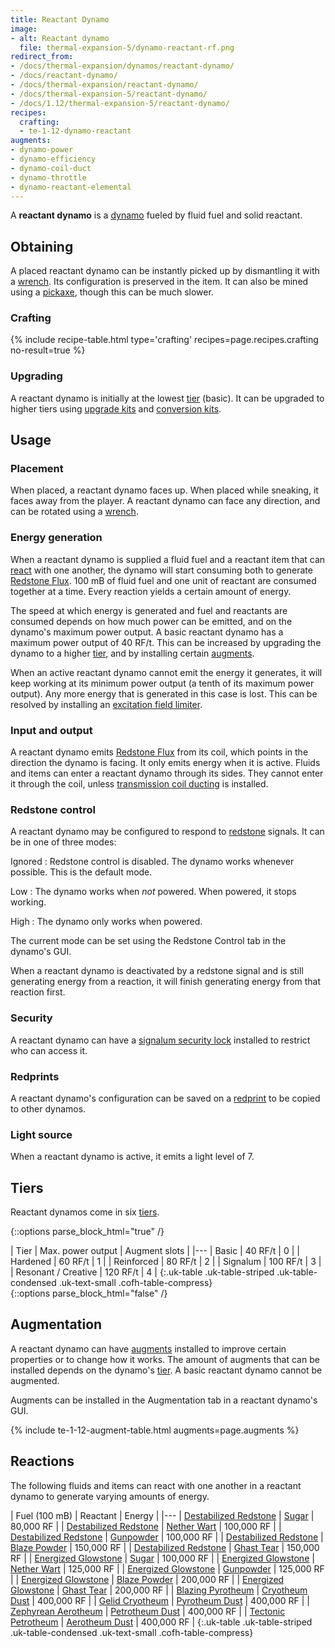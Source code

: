 ```yaml
---
title: Reactant Dynamo
image:
- alt: Reactant dynamo
  file: thermal-expansion-5/dynamo-reactant-rf.png
redirect_from:
- /docs/thermal-expansion/dynamos/reactant-dynamo/
- /docs/reactant-dynamo/
- /docs/thermal-expansion/reactant-dynamo/
- /docs/thermal-expansion-5/reactant-dynamo/
- /docs/1.12/thermal-expansion-5/reactant-dynamo/
recipes:
  crafting:
  - te-1-12-dynamo-reactant
augments:
- dynamo-power
- dynamo-efficiency
- dynamo-coil-duct
- dynamo-throttle
- dynamo-reactant-elemental
---
```


A **reactant dynamo** is a [dynamo](../dynamos/) fueled by fluid fuel and
solid reactant.


Obtaining
---------

A placed reactant dynamo can be instantly picked up by dismantling it with a
[wrench](../../wrenches/). Its configuration is preserved in the item. It can
also be mined using a [pickaxe](https://minecraft.gamepedia.com/Pickaxe), though
this can be much slower.

### Crafting
{% include recipe-table.html type='crafting' recipes=page.recipes.crafting no-result=true %}

### Upgrading
A reactant dynamo is initially at the lowest [tier](#tiers) (basic). It can be
upgraded to higher tiers using [upgrade kits](../../thermal-foundation/upgrade-kits/) and
[conversion kits](../../thermal-foundation/conversion-kits/).


Usage
-----

### Placement
When placed, a reactant dynamo faces up. When placed while sneaking, it faces
away from the player. A reactant dynamo can face any direction, and can be
rotated using a [wrench](../../wrenches/).

### Energy generation
When a reactant dynamo is supplied a fluid fuel and a reactant item that can
[react](#reactions) with one another, the dynamo will start consuming both to
generate [Redstone Flux](/docs/redstone-flux/). 100 mB of fluid fuel and one
unit of reactant are consumed together at a time. Every reaction yields a
certain amount of energy.

The speed at which energy is generated and fuel and reactants are consumed
depends on how much power can be emitted, and on the dynamo's maximum power
output. A basic reactant dynamo has a maximum power output of 40 RF/t. This can
be increased by upgrading the dynamo to a higher [tier](#tiers), and by
installing certain [augments](#augmentation).

When an active reactant dynamo cannot emit the energy it generates, it will keep
working at its minimum power output (a tenth of its maximum power output). Any
more energy that is generated in this case is lost. This can be resolved by
installing an [excitation field
limiter](../augment-excitation-field-limiter/).

### Input and output
A reactant dynamo emits [Redstone Flux](/docs/redstone-flux/) from its coil,
which points in the direction the dynamo is facing. It only emits energy when it
is active. Fluids and items can enter a reactant dynamo through its sides. They
cannot enter it through the coil, unless [transmission coil
ducting](../augment-transmission-coil-ducting/) is installed.

### Redstone control
A reactant dynamo may be configured to respond to
[redstone](https://minecraft.gamepedia.com/Redstone) signals. It can be in one
of three modes:

Ignored
: Redstone control is disabled. The dynamo works whenever possible. This is the
default mode.

Low
: The dynamo works when *not* powered. When powered, it stops working.

High
: The dynamo only works when powered.

The current mode can be set using the Redstone Control tab in the dynamo's GUI.

When a reactant dynamo is deactivated by a redstone signal and is still
generating energy from a reaction, it will finish generating energy from that
reaction first.

### Security
A reactant dynamo can have a [signalum security
lock](../../thermal-foundation/signalum-security-lock/) installed to restrict who can access it.

### Redprints
A reactant dynamo's configuration can be saved on a [redprint](../../thermal-foundation/redprint/)
to be copied to other dynamos.

### Light source
When a reactant dynamo is active, it emits a light level of 7.


Tiers
-----

Reactant dynamos come in six [tiers](../../thermal-foundation/tiers/).

{::options parse_block_html="true" /}
<div class="uk-overflow-container">
| Tier | Max. power output | Augment slots |
|---
| Basic | 40 RF/t | 0 |
| Hardened | 60 RF/t | 1 |
| Reinforced | 80 RF/t | 2 |
| Signalum | 100 RF/t | 3 |
| Resonant / Creative | 120 RF/t | 4 |
{:.uk-table .uk-table-striped .uk-table-condensed .uk-text-small .cofh-table-compress}
</div>
{::options parse_block_html="false" /}


Augmentation
------------

A reactant dynamo can have [augments](../augments/) installed to improve
certain properties or to change how it works. The amount of augments that can be
installed depends on the dynamo's [tier](#tiers). A basic reactant dynamo cannot
be augmented.

Augments can be installed in the Augmentation tab in a reactant dynamo's GUI.

{% include te-1-12-augment-table.html augments=page.augments %}


Reactions
---------

The following fluids and items can react with one another in a reactant dynamo
to generate varying amounts of energy.

| Fuel (100 mB) | Reactant | Energy |
|---
| [Destabilized Redstone](../../thermal-foundation/destabilized-redstone/) | [Sugar](https://minecraft.gamepedia.com/Sugar) | 80,000 RF |
| [Destabilized Redstone](../../thermal-foundation/destabilized-redstone/) | [Nether Wart](https://minecraft.gamepedia.com/Nether_Wart) | 100,000 RF |
| [Destabilized Redstone](../../thermal-foundation/destabilized-redstone/) | [Gunpowder](https://minecraft.gamepedia.com/Gunpowder) | 100,000 RF |
| [Destabilized Redstone](../../thermal-foundation/destabilized-redstone/) | [Blaze Powder](https://minecraft.gamepedia.com/Blaze_Powder) | 150,000 RF |
| [Destabilized Redstone](../../thermal-foundation/destabilized-redstone/) | [Ghast Tear](https://minecraft.gamepedia.com/Ghast_Tear) | 150,000 RF |
| [Energized Glowstone](../../thermal-foundation/energized-glowstone/) | [Sugar](https://minecraft.gamepedia.com/Sugar) | 100,000 RF |
| [Energized Glowstone](../../thermal-foundation/energized-glowstone/) | [Nether Wart](https://minecraft.gamepedia.com/Nether_Wart) | 125,000 RF |
| [Energized Glowstone](../../thermal-foundation/energized-glowstone/) | [Gunpowder](https://minecraft.gamepedia.com/Gunpowder) | 125,000 RF |
| [Energized Glowstone](../../thermal-foundation/energized-glowstone/) | [Blaze Powder](https://minecraft.gamepedia.com/Blaze_Powder) | 200,000 RF |
| [Energized Glowstone](../../thermal-foundation/energized-glowstone/) | [Ghast Tear](https://minecraft.gamepedia.com/Ghast_Tear) | 200,000 RF |
| [Blazing Pyrotheum](../../thermal-foundation/blazing-pyrotheum/) | [Cryotheum Dust](../../thermal-foundation/cryotheum-dust/) | 400,000 RF |
| [Gelid Cryotheum](../../thermal-foundation/gelid-cryotheum/) | [Pyrotheum Dust](../../thermal-foundation/pyrotheum-dust/) | 400,000 RF |
| [Zephyrean Aerotheum](../../thermal-foundation/zephyrean-aerotheum/) | [Petrotheum Dust](../../thermal-foundation/petrotheum-dust/) | 400,000 RF |
| [Tectonic Petrotheum](../../thermal-foundation/tectonic-petrotheum/) | [Aerotheum Dust](../../thermal-foundation/aerotheum-dust/) | 400,000 RF |
{:.uk-table .uk-table-striped .uk-table-condensed .uk-text-small .cofh-table-compress}
